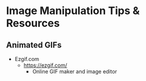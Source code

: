
# Image Manipulation Tips & Resources 


## Animated GIFs

- Ezgif.com 
  + https://ezgif.com/
    * Online GIF maker and image editor
